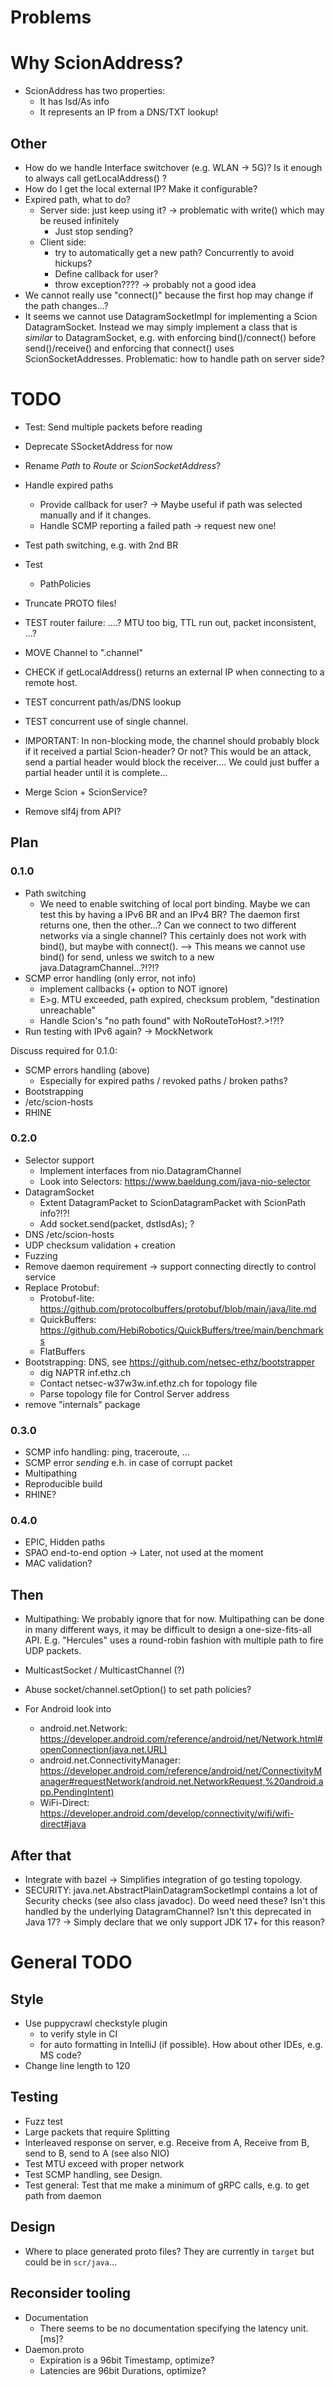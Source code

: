 # Problems

# Why ScionAddress?
- ScionAddress has two properties:
  - It has Isd/As info
  - It represents an IP from a DNS/TXT lookup!


## Other

- How do we handle Interface switchover (e.g. WLAN -> 5G)?
  Is it enough to always call getLocalAddress() ?
- How do I get the local external IP? Make it configurable?
- Expired path, what to do?
  - Server side: just keep using it? -> problematic with write() which may be reused infinitely
    - Just stop sending? 
  - Client side: 
    - try to automatically get a new path? Concurrently to avoid hickups?
    - Define callback for user?
    - throw exception????  -> probably not a good idea
- We cannot really use "connect()" because the first hop may change if the path changes...? 
- It seems we cannot use DatagramSocketImpl for implementing a Scion DatagramSocket.
  Instead we may simply implement a class that is *similar* to DatagramSocket, e.g.
  with enforcing bind()/connect() before send()/receive() and enforcing that connect() uses
  ScionSocketAddresses. Problematic: how to handle path on server side?

# TODO
- Test: Send multiple packets before reading
- Deprecate SSocketAddress for now


- Rename *Path* to *Route* or *ScionSocketAddress*?
- Handle expired paths
  - Provide callback for user? -> Maybe useful if path was selected manually
    and if it changes.
  - Handle SCMP reporting a failed path -> request new one!
- Test path switching, e.g. with 2nd BR
- Test 
  - PathPolicies
- Truncate PROTO files! 
- TEST router failure: ....?  MTU too big, TTL run out, packet inconsistent, ...?
- MOVE Channel to ".channel"
- CHECK if getLocalAddress() returns an external IP when connecting to a remote host.
- TEST concurrent path/as/DNS lookup
- TEST concurrent use of single channel.
- IMPORTANT: In non-blocking mode, the channel should probably block if it received a partial Scion-header?
  Or not? This would be an attack, send a partial header would block the receiver....
  We could just buffer a partial header until it is complete... 
- Merge Scion + ScionService?
- Remove slf4j from API?

## Plan

### 0.1.0
- Path switching
  - We need to enable switching of local port binding.
    Maybe we can test this by having a IPv6 BR and an IPv4 BR?
    The daemon first returns one, then the other...? 
    Can we connect to two different networks via a single channel?
    This certainly does not work with bind(), but maybe with connect().
    --> This means we cannot use bind() for send, unless we switch to a new
        java.DatagramChannel...?!?!?
- SCMP error handling (only error, not info)
  - implement callbacks (+ option to NOT ignore)
  - E>g. MTU exceeded, path expired, checksum problem, "destination unreachable"
  - Handle Scion's "no path found" with NoRouteToHost?.>!?!?
- Run testing with IPv6 again? -> MockNetwork 

Discuss required for 0.1.0:
- SCMP errors handling (above)
  - Especially for expired paths / revoked paths / broken paths?  
- Bootstrapping
- /etc/scion-hosts
- RHINE


### 0.2.0
- Selector support
  - Implement interfaces from nio.DatagramChannel
  - Look into Selectors:  https://www.baeldung.com/java-nio-selector
- DatagramSocket
  - Extent DatagramPacket to ScionDatagramPacket with ScionPath info?!?!
  - Add socket.send(packet, dstIsdAs); ?
- DNS /etc/scion-hosts
- UDP checksum validation + creation
- Fuzzing
- Remove daemon requirement -> support connecting directly to control service
- Replace Protobuf:
  - Protobuf-lite: https://github.com/protocolbuffers/protobuf/blob/main/java/lite.md
  - QuickBuffers: https://github.com/HebiRobotics/QuickBuffers/tree/main/benchmarks
  - FlatBuffers
- Bootstrapping: DNS, see https://github.com/netsec-ethz/bootstrapper
  - dig NAPTR inf.ethz.ch
  - Contact netsec-w37w3w.inf.ethz.ch for topology file
  - Parse topology file for Control Server address
- remove "internals" package

### 0.3.0
- SCMP info handling: ping, traceroute, ...
- SCMP error _sending_ e.h. in case of corrupt packet
- Multipathing
- Reproducible build
- RHINE?

### 0.4.0
- EPIC, Hidden paths
- SPAO end-to-end option -> Later, not used at the moment
- MAC validation?



## Then

- Multipathing: We probably ignore that for now. Multipathing can be done in
  many different ways, it may be difficult to design a one-size-fits-all API.
  E.g. "Hercules" uses a round-robin fashion with multiple path to fire UDP packets. 
- MulticastSocket / MulticastChannel (?)
- Abuse socket/channel.setOption() to set path policies?

- For Android look into
  - android.net.Network: 
    https://developer.android.com/reference/android/net/Network.html#openConnection(java.net.URL)
  - android.net.ConnectivityManager: 
    https://developer.android.com/reference/android/net/ConnectivityManager#requestNetwork(android.net.NetworkRequest,%20android.app.PendingIntent)
  - WiFi-Direct: 
    https://developer.android.com/develop/connectivity/wifi/wifi-direct#java

## After that
- Integrate with bazel -> Simplifies integration of go testing topology.
- SECURITY: java.net.AbstractPlainDatagramSocketImpl contains a lot of 
  Security checks (see also class javadoc). Do weed need these? Isn't this
  handled by the underlying DatagramChannel? Isn't this deprecated in Java 17?
  -> Simply declare that we only support JDK 17+ for this reason?

# General TODO

## Style

- Use puppycrawl checkstyle plugin
  - to verify style in CI
  - for auto formatting in IntelliJ (if possible). How about other IDEs, e.g. MS code?
- Change line length to 120 


## Testing
- Fuzz test
- Large packets that require Splitting
- Interleaved response on server, e.g. Receive from A, Receive from B, send to B, send to A (see also NIO)
- Test MTU exceed with proper network
- Test SCMP handling, see Design.
- Test general: Test that me make a minimum of gRPC calls, e.g. to get path from daemon 


## Design
- Where to place generated proto files? They are currently in `target` but could be in `scr/java`...


## Reconsider tooling
- Documentation
  - There seems to be no documentation specifying the latency unit. [ms]?
- Daemon.proto
  - Expiration is a 96bit Timestamp, optimize?
  - Latencies are 96bit Durations, optimize?
 
